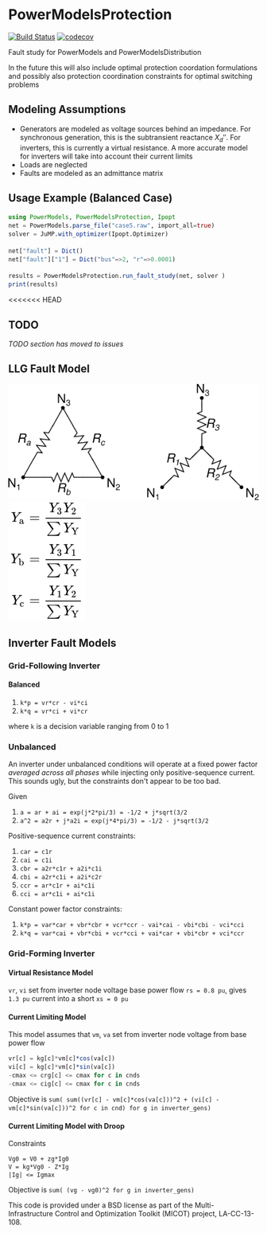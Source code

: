 # PowerModelsProtection

[![Build Status](https://travis-ci.org/lanl-ansi/PowerModelsProtection.jl.svg?branch=master)](https://travis-ci.org/lanl-ansi/PowerModelsProtection.jl)
[![codecov](https://codecov.io/gh/lanl-ansi/PowerModelsProtection.jl/branch/master/graph/badge.svg)](https://codecov.io/gh/lanl-ansi/PowerModelsProtection.jl)

Fault study for PowerModels and PowerModelsDistribution

In the future this will also include optimal protection coordation formulations and possibly also protection coordination constraints for optimal switching problems

## Modeling Assumptions

* Generators are modeled as voltage sources behind an impedance. For synchronous generation, this is the subtransient reactance $X_d''$. For inverters, this is currently a virtual resistance. A more accurate model for inverters will take into account their
current limits
* Loads are neglected
* Faults are modeled as an admittance matrix

## Usage Example (Balanced Case)

```julia
using PowerModels, PowerModelsProtection, Ipopt
net = PowerModels.parse_file("case5.raw", import_all=true)
solver = JuMP.with_optimizer(Ipopt.Optimizer)

net["fault"] = Dict()
net["fault"]["1"] = Dict("bus"=>2, "r"=>0.0001)

results = PowerModelsProtection.run_fault_study(net, solver )
print(results)
```

<<<<<<< HEAD
## TODO

_TODO section has moved to issues_


## LLG Fault Model

![Wye & Delta Load Configurations](/docs/src/assets/wye-delta.svg)
![Unbalanced Wye to Delta Admittance Conversion](/docs/src/assets/wye-delta-admittance-conversion.svg)

## Inverter Fault Models

### Grid-Following Inverter

#### Balanced

1. `k*p = vr*cr - vi*ci`
2. `k*q = vr*ci + vi*cr`

where `k` is a decision variable ranging from 0 to 1

### Unbalanced

An inverter under unbalanced conditions will operate 
at a fixed power factor _averaged across all phases_
while injecting only positive-sequence current. 
This sounds ugly, but the constraints don't appear
to be too bad.

Given
1. `a = ar + ai = exp(j*2*pi/3) = -1/2 + j*sqrt(3/2`
2. `a^2 = a2r + j*a2i = exp(j*4*pi/3) = -1/2 - j*sqrt(3/2`

Positive-sequence current constraints:
1. `car = c1r`
2. `cai = c1i`
3. `cbr = a2r*c1r + a2i*c1i`
4. `cbi = a2r*c1i + a2i*c2r`
5. `ccr = ar*c1r + ai*c1i`
6. `cci = ar*c1i + ai*c1i`

Constant power factor constraints:
1. `k*p = var*car + vbr*cbr + vcr*ccr - vai*cai - vbi*cbi - vci*cci`
2. `k*q = var*cai + vbr*cbi + vcr*cci + vai*car + vbi*cbr + vci*ccr`

### Grid-Forming Inverter

#### Virtual Resistance Model

`vr`, `vi` set from inverter node voltage base power flow
`rs = 0.8 pu`, gives `1.3 pu` current into a short
`xs = 0 pu`

#### Current Limiting Model

This model assumes that 
`vm`, `va` set from inverter node voltage from base power flow

```julia
vr[c] = kg[c]*vm[c]*cos(va[c])
vi[c] = kg[c]*vm[c]*sin(va[c])
-cmax <= crg[c] <= cmax for c in cnds
-cmax <= cig[c] <= cmax for c in cnds
```

Objective is `sum( sum((vr[c] - vm[c]*cos(va[c]))^2 + (vi[c] - vm[c]*sin(va[c]))^2 for c in cnd) for g in inverter_gens)`

#### Current Limiting Model with Droop

Constraints

```
Vg0 = V0 + zg*Ig0
V = kg*Vg0 - Z*Ig
|Ig| <= Igmax
```

Objective is `sum( (vg - vg0)^2 for g in inverter_gens)`

This code is provided under a BSD license as part of the Multi-Infrastructure Control and Optimization Toolkit (MICOT) project, LA-CC-13-108.
